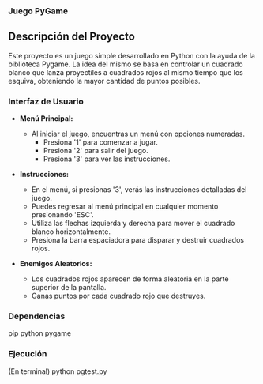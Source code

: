 ### Juego PyGame

## Descripción del Proyecto

Este proyecto es un juego simple desarrollado en Python con la ayuda de la biblioteca Pygame. La idea del mismo se basa en controlar un cuadrado blanco que lanza proyectiles a cuadrados rojos al mismo tiempo que los esquiva, obteniendo la mayor cantidad de puntos posibles.


### Interfaz de Usuario

- **Menú Principal:**
  - Al iniciar el juego, encuentras un menú con opciones numeradas.
    - Presiona '1' para comenzar a jugar.
    - Presiona '2' para salir del juego.
    - Presiona '3' para ver las instrucciones.

- **Instrucciones:**
  - En el menú, si presionas '3', verás las instrucciones detalladas del juego.
  - Puedes regresar al menú principal en cualquier momento presionando 'ESC'.
  - Utiliza las flechas izquierda y derecha para mover el cuadrado blanco horizontalmente.
  - Presiona la barra espaciadora para disparar y destruir cuadrados rojos.

- **Enemigos Aleatorios:**
  - Los cuadrados rojos aparecen de forma aleatoria en la parte superior de la pantalla.
  - Ganas puntos por cada cuadrado rojo que destruyes.



### Dependencias
pip
python
pygame 

### Ejecución 
(En terminal)
python pgtest.py 
